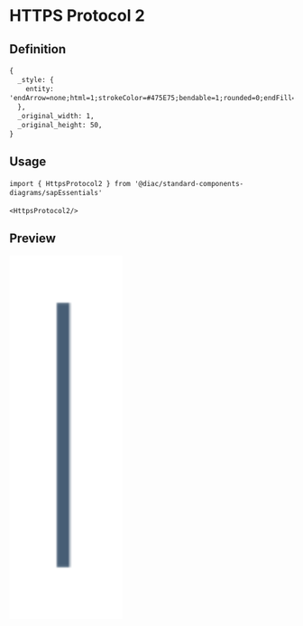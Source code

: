 # HTTPS Protocol 2

## Definition

```
{
  _style: { 
    entity: 'endArrow=none;html=1;strokeColor=#475E75;bendable=1;rounded=0;endFill=0;endSize=4;strokeWidth=1.5;startSize=4;startArrow=none;startFill=0;entryX=0;entryY=0.5;entryDx=0;entryDy=0;exitX=0.472;exitY=-0.059;exitDx=0;exitDy=0;exitPerimeter=0;elbow=vertical;edgeStyle=orthogonalEdgeStyle;',
  },
  _original_width: 1,
  _original_height: 50,
}
```

## Usage

```
import { HttpsProtocol2 } from '@diac/standard-components-diagrams/sapEssentials'

<HttpsProtocol2/>
```

## Preview

<img src="./https-protocol-2.png" width="200"/>
